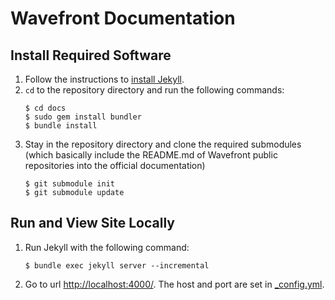 # Wavefront Documentation

## Install Required Software

1. Follow the instructions to [install Jekyll](https://jekyllrb.com/docs/installation/).
1. `cd` to the repository directory and run the following commands:
    ```shell
    $ cd docs
    $ sudo gem install bundler
    $ bundle install
    ```
1. Stay in the repository directory and clone the required submodules (which basically include the README.md of 
Wavefront public repositories into the official documentation)
    ```shell
    $ git submodule init
    $ git submodule update
    ```

## Run and View Site Locally

1. Run Jekyll with the following command:
   ```shell
   $ bundle exec jekyll server --incremental
   ```
1. Go to url [http://localhost:4000/](http://localhost:4000/). The host and port are set in [_config.yml](_config.yml).
